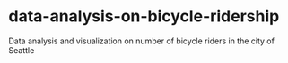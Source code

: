 # data-analysis-on-bicycle-ridership
Data analysis and visualization on number of bicycle riders in the city of Seattle
